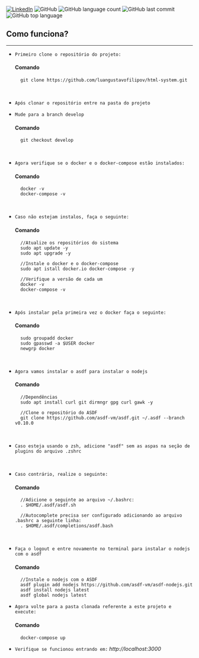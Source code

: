 [![LinkedIn](https://img.shields.io/badge/LinkedIn-0077B5?style=for-the-badge&logo=linkedin&logoColor=white)](https://www.linkedin.com/in/luan-gustavo-altruda-filipov-04360419a/)
![GitHub](https://img.shields.io/github/license/luangustavofilipov/page_login) ![GitHub language count](https://img.shields.io/github/languages/count/luangustavofilipov/page_login) ![GitHub last commit](https://img.shields.io/github/last-commit/luangustavofilipov/page_login) ![GitHub top language](https://img.shields.io/github/languages/top/luangustavofilipov/page_login)
</br>

## Como funciona?

<hr>

* `Primeiro clone o repositório do projeto:`
  #### Comando
        git clone https://github.com/luangustavofilipov/html-system.git
  
<br>

* `Após clonar o repositório entre na pasta do projeto`
* `Mude para a branch develop`

  #### Comando
        git checkout develop

<br>

* `Agora verifique se o docker e o docker-compose estão instalados:`
    #### Comando
        docker -v
        docker-compose -v
    
<br>

* `Caso não estejam instalos, faça o seguinte:`
    #### Comando

        //Atualize os repositórios do sistema
        sudo apt update -y
        sudo apt upgrade -y

        //Instale o docker e o docker-compose
        sudo apt istall docker.io docker-compose -y
        
        //Verifique a versão de cada um
        docker -v
        docker-compose -v
<br>

* `Após instalar pela primeira vez o docker faça o seguinte:`
    #### Comando
        sudo groupadd docker
        sudo gpasswd -a $USER docker
        newgrp docker

<br>

* `Agora vamos instalar o asdf para instalar o nodejs`
    #### Comando
        //Dependências
    	sudo apt install curl git dirmngr gpg curl gawk -y

        //Clone o repositório do ASDF
        git clone https://github.com/asdf-vm/asdf.git ~/.asdf --branch v0.10.0
 
 <br>

 * `Caso esteja usando o zsh, adicione "asdf" sem as aspas na seção de plugins do arquivo .zshrc`
  
<br>

* `Caso contrário, realize o seguinte:`
    #### Comando
        //Adicione o seguinte ao arquivo ~/.bashrc:
        . $HOME/.asdf/asdf.sh

        //Autocomplete precisa ser configurado adicionando ao arquivo .bashrc a seguinte linha:
        . $HOME/.asdf/completions/asdf.bash

<br>

* `Faça o logout e entre novamente no terminal para instalar o nodejs  com o asdf`
    #### Comando
        //Instale o nodejs com o ASDF
        asdf plugin add nodejs https://github.com/asdf-vm/asdf-nodejs.git
        asdf install nodejs latest
        asdf global nodejs latest

* `Agora volte para a pasta clonada referente a este projeto e execute:`
    #### Comando
        docker-compose up

* `Verifique se funcionou entrando em:` <i>http://localhost:3000</i>
